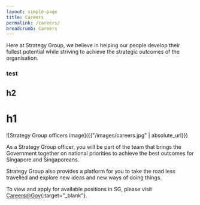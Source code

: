 ```yaml
---
layout: simple-page
title: Careers
permalink: /careers/
breadcrumb: Careers
---
```


Here at Strategy Group, we believe in helping our people develop their fullest potential while striving to achieve the strategic outcomes of the organisation.

### test
## **h2**
# h1

![Strategy Group officers image]({{"/images/careers.jpg" | absolute_url}})

As a Strategy Group officer, you will be part of the team that brings the Government together on national priorities to achieve the best outcomes for Singapore and Singaporeans.

Strategy Group also provides a platform for you to take the road less travelled and explore new ideas and new ways of doing things.

To view and apply for available positions in SG, please visit [Careers@Gov](http://careers.pageuppeople.com/688/cwlive/en/filter/?=&search-keyword=&brand=strategy%20group&job-mail-subscribe-privacy=agree){:target="_blank"}.
